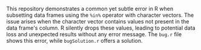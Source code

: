 This repository demonstrates a common yet subtle error in R when subsetting data frames using the `%in%` operator with character vectors.  The issue arises when the character vector contains values not present in the data frame's column.  R silently drops these values, leading to potential data loss and unexpected results without any error message.  The `bug.r` file shows this error, while `bugSolution.r` offers a solution.